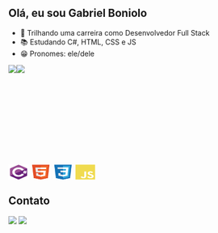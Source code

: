 ## Olá, eu sou Gabriel Boniolo

- 🚀 Trilhando uma carreira como Desenvolvedor Full Stack
- 📚 Estudando C#, HTML, CSS e JS
- 😁 Pronomes: ele/dele

<div style="display:flex">
<img height="180em" src="https://github-readme-stats.vercel.app/api/top-langs/?username=gabrielboniolo&layout=compact&theme=holi"/>
<img height="180em" src="https://github-readme-stats.vercel.app/api?username=gabrielboniolo&show_icons=true&theme=holi"/>
</div>

<div style="display: inline_block"><br>
  <img align="center" alt="Csharp" height="30" width="40" src="https://raw.githubusercontent.com/devicons/devicon/master/icons/csharp/csharp-original.svg"> 
  <img align="center" alt="HTML" height="30" width="40" src="https://raw.githubusercontent.com/devicons/devicon/master/icons/html5/html5-original.svg">
  <img align="center" alt="CSS" height="30" width="40" src="https://raw.githubusercontent.com/devicons/devicon/master/icons/css3/css3-original.svg">
  <img align="center" alt="Js" height="30" width="40" src="https://raw.githubusercontent.com/devicons/devicon/master/icons/javascript/javascript-plain.svg">
</div>

 ## Contato
<div> 
  <a href="https://www.linkedin.com/in/gabrielboniolo/" target="_blank"><img src="https://img.shields.io/badge/-LinkedIn-%230077B5?style=for-the-badge&logo=linkedin&logoColor=white" target="_blank"></a>
  <a href = "mailto:gabrielboniolo@gmail.com"><img src="https://img.shields.io/badge/Gmail-D14836?style=for-the-badge&logo=gmail&logoColor=white" target="_blank"></a>
</div>
